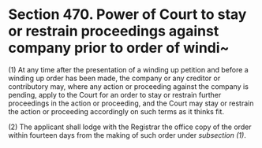 # Section 470. Power of Court to stay or restrain proceedings against company prior to order of windi~

\(1\) At any time after the presentation of a winding up petition and before a winding up order has been made, the company or any creditor or contributory may, where any action or proceeding against the company is pending, apply to the Court for an order to stay or restrain further proceedings in the action or proceeding, and the Court may stay or restrain the action or proceeding accordingly on such terms as it thinks fit.

\(2\) The applicant shall lodge with the Registrar the office copy of the order within fourteen days from the making of such order under _subsection \(1\)_.

